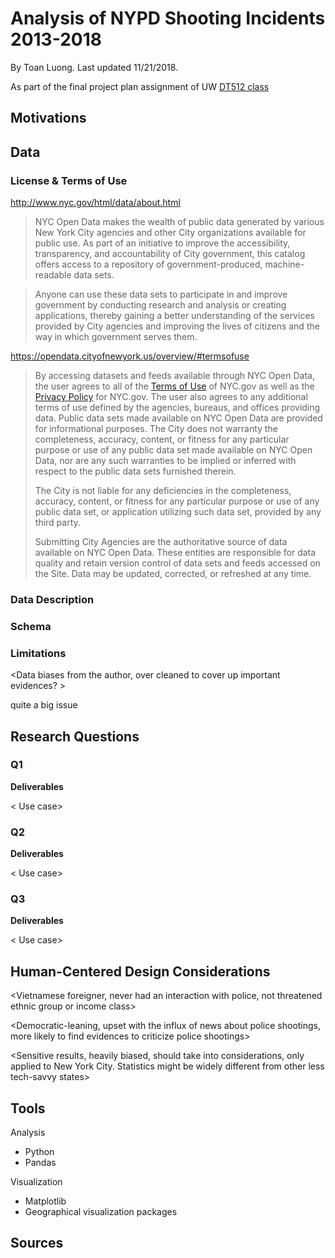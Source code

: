 # Analysis of NYPD Shooting Incidents 2013-2018

By Toan Luong. Last updated 11/21/2018.

As part of the final project plan assignment of UW [DT512 class](https://wiki.communitydata.cc/Human_Centered_Data_Science_(Fall_2018))

Motivations
---

Data
---

### License & Terms of Use


http://www.nyc.gov/html/data/about.html
> NYC Open Data makes the wealth of public data generated by various New York City agencies and other City organizations available for public use. As part of an initiative to improve the accessibility, transparency, and accountability of City government, this catalog offers access to a repository of government-produced, machine-readable data sets. 

> Anyone can use these data sets to participate in and improve government by conducting research and analysis or creating applications, thereby gaining a better understanding of the services provided by City agencies and improving the lives of citizens and the way in which government serves them.


https://opendata.cityofnewyork.us/overview/#termsofuse

> By accessing datasets and feeds available through NYC Open Data, the user agrees to all of the [Terms of Use](http://www1.nyc.gov/home/terms-of-use.page) of NYC.gov as well as the [Privacy Policy](http://www1.nyc.gov/home/privacy-policy.page)  for NYC.gov. The user also agrees to any additional terms of use  defined by the agencies, bureaus, and offices providing data. Public  data sets made available on NYC Open Data are provided for informational  purposes. The City does not warranty the completeness, accuracy,  content, or fitness for any particular purpose or use of any public data  set made available on NYC Open Data, nor are any such warranties to be  implied or inferred with respect to the public data sets furnished  therein.
>
> The City is not liable for any deficiencies in the completeness,  accuracy, content, or fitness for any particular purpose or use of any  public data set, or application utilizing such data set, provided by any  third party.
>
> Submitting City Agencies are the authoritative source of data  available on NYC Open Data. These entities are responsible for data  quality and retain version control of data sets and feeds accessed on  the Site. Data may be updated, corrected, or refreshed at any time.

### Data Description

### Schema

### Limitations

<Data biases from the author, over cleaned to cover up important evidences? >

<Anonymity> quite a big issue


Research Questions
---

### Q1

**Deliverables**

< Use case>

### Q2

**Deliverables**

< Use case>

### Q3

**Deliverables**

< Use case>

Human-Centered Design Considerations
---
<Vietnamese foreigner, never had an interaction with police, not threatened ethnic group or income class>

<Democratic-leaning, upset with the influx of news about police shootings, more likely to find evidences to criticize police shootings>

<Sensitive results, heavily biased, should take into considerations, only applied to New York City. Statistics might be widely different from other less tech-savvy states>

Tools
---

Analysis
- Python
- Pandas

Visualization
- Matplotlib
- Geographical visualization packages

Sources
---

